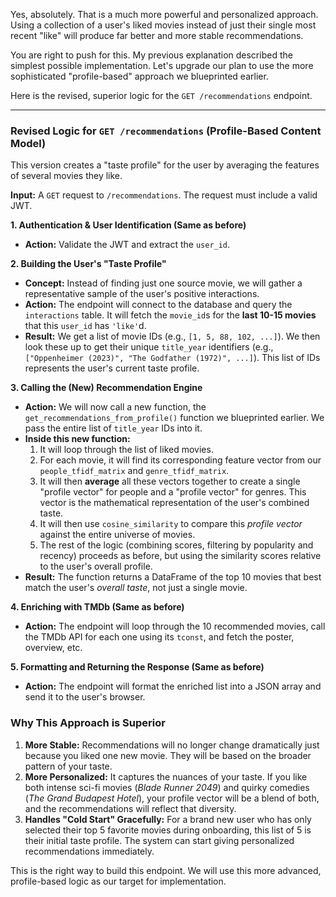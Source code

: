 Yes, absolutely. That is a much more powerful and personalized approach. Using a collection of a user's liked movies instead of just their single most recent "like" will produce far better and more stable recommendations.

You are right to push for this. My previous explanation described the simplest possible implementation. Let's upgrade our plan to use the more sophisticated "profile-based" approach we blueprinted earlier.

Here is the revised, superior logic for the `GET /recommendations` endpoint.

---

### **Revised Logic for `GET /recommendations` (Profile-Based Content Model)**

This version creates a "taste profile" for the user by averaging the features of several movies they like.

**Input:** A `GET` request to `/recommendations`. The request must include a valid JWT.

**1. Authentication & User Identification (Same as before)**
*   **Action:** Validate the JWT and extract the `user_id`.

**2. Building the User's "Taste Profile"**
*   **Concept:** Instead of finding just one source movie, we will gather a representative sample of the user's positive interactions.
*   **Action:** The endpoint will connect to the database and query the `interactions` table. It will fetch the `movie_id`s for the **last 10-15 movies** that this `user_id` has `'like'`d.
*   **Result:** We get a list of movie IDs (e.g., `[1, 5, 88, 102, ...]`). We then look these up to get their unique `title_year` identifiers (e.g., `["Oppenheimer (2023)", "The Godfather (1972)", ...]`). This list of IDs represents the user's current taste profile.

**3. Calling the (New) Recommendation Engine**
*   **Action:** We will now call a new function, the `get_recommendations_from_profile()` function we blueprinted earlier. We pass the entire list of `title_year` IDs into it.
*   **Inside this new function:**
    1.  It will loop through the list of liked movies.
    2.  For each movie, it will find its corresponding feature vector from our `people_tfidf_matrix` and `genre_tfidf_matrix`.
    3.  It will then **average** all these vectors together to create a single "profile vector" for people and a "profile vector" for genres. This vector is the mathematical representation of the user's combined taste.
    4.  It will then use `cosine_similarity` to compare this *profile vector* against the entire universe of movies.
    5.  The rest of the logic (combining scores, filtering by popularity and recency) proceeds as before, but using the similarity scores relative to the user's overall profile.
*   **Result:** The function returns a DataFrame of the top 10 movies that best match the user's *overall taste*, not just a single movie.

**4. Enriching with TMDb (Same as before)**
*   **Action:** The endpoint will loop through the 10 recommended movies, call the TMDb API for each one using its `tconst`, and fetch the poster, overview, etc.

**5. Formatting and Returning the Response (Same as before)**
*   **Action:** The endpoint will format the enriched list into a JSON array and send it to the user's browser.

### **Why This Approach is Superior**

1.  **More Stable:** Recommendations will no longer change dramatically just because you liked one new movie. They will be based on the broader pattern of your taste.
2.  **More Personalized:** It captures the nuances of your taste. If you like both intense sci-fi movies (*Blade Runner 2049*) and quirky comedies (*The Grand Budapest Hotel*), your profile vector will be a blend of both, and the recommendations will reflect that diversity.
3.  **Handles "Cold Start" Gracefully:** For a brand new user who has only selected their top 5 favorite movies during onboarding, this list of 5 is their initial taste profile. The system can start giving personalized recommendations immediately.

This is the right way to build this endpoint. We will use this more advanced, profile-based logic as our target for implementation.